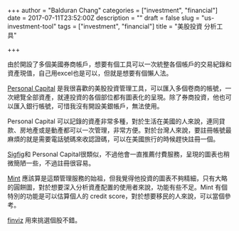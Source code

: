 +++
author = "Balduran Chang"
categories = ["investment", "financial"]
date = 2017-07-11T23:52:00Z
description = ""
draft = false
slug = "us-investment-tool"
tags = ["investment", "financial"]
title = "美股投資 分析工具"

+++


由於開設了多個美國券商帳戶，想要有個工具可以一次統整各個帳戶的交易紀錄和資產現值，自己用excel也是可以，但就是想要有個懶人法。

[Personal Capital](https://www.personalcapital.com) 是我很喜歡的美股投資管理工具，可以匯入多個卷商的帳號，一次總覽全部資產，就連投資的各個部位都有圖表化的呈現。除了券商投資，他也可以匯入銀行帳號，可惜我沒有開設美銀帳戶，無法使用。

Personal Capital 可以記錄的資產非常多種，對於生活在美國的人來說，連同貸款、房地產或是動產都可以一次管理，非常方便。對於台灣人來說，要註冊帳號最麻煩的就是需要電話號碼來收認證碼，可以在美國旅行的時候趕快註冊一個。

[Sigfig](https://www.sigfig.com/)和 Personal Capital很類似，不過他會一直推薦付費服務，呈現的圖表也稍微簡陋一些，不過註冊很容易。

[Mint](https://www.mint.com/) 應該算是這類管理服務的始祖，但我覺得他投資的圖表不夠精細，只有大略的圓餅圖，對於想要深入分析資產配置的使用者來說，功能有些不足。Mint 有個特別的功能是可以估算個人的 credit score，對於想要移民的人來說，可以當個參考。

[finviz](http://www.finviz.com) 用來挑選個股不錯。

